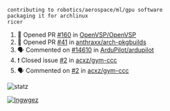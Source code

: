 ```
contributing to robotics/aerospace/ml/gpu software
packaging it for archlinux
ricer
```

<!--START_SECTION:activity-->
1. 💪 Opened PR [#160](https://github.com/OpenVSP/OpenVSP/pull/160) in [OpenVSP/OpenVSP](https://github.com/OpenVSP/OpenVSP)
2. 💪 Opened PR [#41](https://github.com/anthraxx/arch-pkgbuilds/pull/41) in [anthraxx/arch-pkgbuilds](https://github.com/anthraxx/arch-pkgbuilds)
3. 🗣 Commented on [#14610](https://github.com/ArduPilot/ardupilot/issues/14610) in [ArduPilot/ardupilot](https://github.com/ArduPilot/ardupilot)
4. ❗️ Closed issue [#2](https://github.com/acxz/gym-ccc/issues/2) in [acxz/gym-ccc](https://github.com/acxz/gym-ccc)
5. 🗣 Commented on [#2](https://github.com/acxz/gym-ccc/issues/2) in [acxz/gym-ccc](https://github.com/acxz/gym-ccc)
<!--END_SECTION:activity-->


![statz](https://github-readme-stats.vercel.app/api?username=acxz&include_all_commits=true&show_icons=true)

[![lngwgez](https://github-readme-stats.vercel.app/api/top-langs/?username=acxz&layout=compact)](https://github.com/acxz/github-readme-stats)


<!--
**acxz/acxz** is a ✨ _special_ ✨ repository because its `README.md` (this file) appears on your GitHub profile.

Here are some ideas to get you started:

- 🔭 I’m currently working on ...
- 🌱 I’m currently learning ...
- 👯 I’m looking to collaborate on ...
- 🤔 I’m looking for help with ...
- 💬 Ask me about ...
- 📫 How to reach me: ...
- 😄 Pronouns: ...
- ⚡ Fun fact: ...
-->
